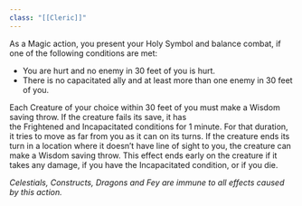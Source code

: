 ```yaml
---
class: "[[Cleric]]"
---
```


As a Magic action, you present your Holy Symbol and balance combat, if one of the following conditions are met:

- You are hurt and no enemy in 30 feet of you is hurt.
- There is no capacitated ally and at least more than one enemy in 30 feet of you.

Each Creature of your choice within 30 feet of you must make a Wisdom saving throw. If the creature fails its save, it has the Frightened and Incapacitated conditions for 1 minute. For that duration, it tries to move as far from you as it can on its turns. If the creature ends its turn in a location where it doesn’t have line of sight to you, the creature can make a Wisdom saving throw. This effect ends early on the creature if it takes any damage, if you have the Incapacitated condition, or if you die.

_Celestials, Constructs, Dragons and Fey are immune to all effects caused by this action._